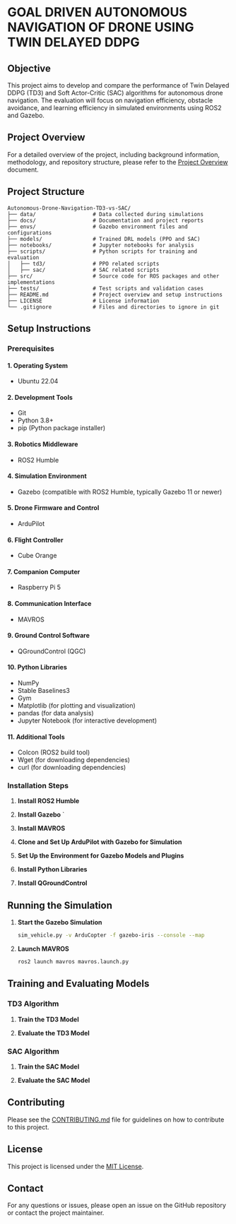 # GOAL DRIVEN AUTONOMOUS NAVIGATION OF DRONE USING TWIN DELAYED DDPG
## Objective
This project aims to develop and compare the performance of Twin Delayed DDPG (TD3) and Soft Actor-Critic (SAC) algorithms for autonomous drone navigation. The evaluation will focus on navigation efficiency, obstacle avoidance, and learning efficiency in simulated environments using ROS2 and Gazebo.

## Project Overview

For a detailed overview of the project, including background information, methodology, and repository structure, please refer to the [Project Overview](docs/project_overview.md) document.

## Project Structure
```
Autonomous-Drone-Navigation-TD3-vs-SAC/
├── data/                  # Data collected during simulations
├── docs/                  # Documentation and project reports
├── envs/                  # Gazebo environment files and configurations
├── models/                # Trained DRL models (PPO and SAC)
├── notebooks/             # Jupyter notebooks for analysis
├── scripts/               # Python scripts for training and evaluation
│   ├── td3/               # PPO related scripts
│   ├── sac/               # SAC related scripts
├── src/                   # Source code for ROS packages and other implementations
├── tests/                 # Test scripts and validation cases
├── README.md              # Project overview and setup instructions
├── LICENSE                # License information
└── .gitignore             # Files and directories to ignore in git
```


## Setup Instructions

### Prerequisites

#### 1. Operating System
- Ubuntu 22.04

#### 2. Development Tools
- Git
- Python 3.8+
- pip (Python package installer)

#### 3. Robotics Middleware
- ROS2 Humble

#### 4. Simulation Environment
- Gazebo (compatible with ROS2 Humble, typically Gazebo 11 or newer)

#### 5. Drone Firmware and Control
- ArduPilot

#### 6. Flight Controller
- Cube Orange

#### 7. Companion Computer
- Raspberry Pi 5

#### 8. Communication Interface
- MAVROS

#### 9. Ground Control Software
- QGroundControl (QGC)

#### 10. Python Libraries
- NumPy
- Stable Baselines3
- Gym
- Matplotlib (for plotting and visualization)
- pandas (for data analysis)
- Jupyter Notebook (for interactive development)

#### 11. Additional Tools
- Colcon (ROS2 build tool)
- Wget (for downloading dependencies)
- curl (for downloading dependencies)

### Installation Steps

1. **Install ROS2 Humble**


2. **Install Gazebo**
 `

3. **Install MAVROS**


4. **Clone and Set Up ArduPilot with Gazebo for Simulation**

5. **Set Up the Environment for Gazebo Models and Plugins**

6. **Install Python Libraries**

7. **Install QGroundControl**


## Running the Simulation

1. **Start the Gazebo Simulation**
    ```bash
    sim_vehicle.py -v ArduCopter -f gazebo-iris --console --map
    ```

2. **Launch MAVROS**
    ```bash
    ros2 launch mavros mavros.launch.py
    ```

## Training and Evaluating Models

### TD3 Algorithm
1. **Train the TD3 Model**


2. **Evaluate the TD3 Model**


### SAC Algorithm
1. **Train the SAC Model**

2. **Evaluate the SAC Model**

## Contributing

Please see the  [CONTRIBUTING.md](/docs/contributing.md) file for guidelines on how to contribute to this project.


## License
This project is licensed under the [MIT License](/LICENSE).

## Contact
For any questions or issues, please open an issue on the GitHub repository or contact the project maintainer.
